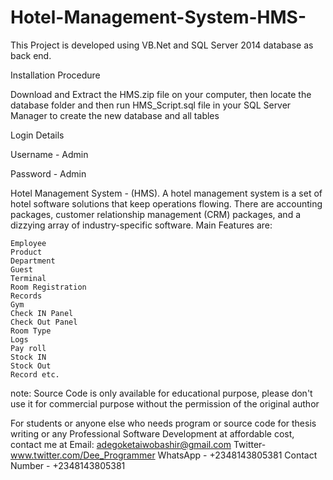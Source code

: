 # Hotel-Management-System-HMS-
This Project is developed using VB.Net and SQL Server 2014 database as back end.

Installation Procedure

Download and Extract the HMS.zip file on your computer, then locate the database folder and then run HMS_Script.sql file in your SQL Server Manager to create the new database and all tables

Login Details

Username - Admin

Password - Admin

Hotel Management System - (HMS). A hotel management system is a set of hotel software solutions that keep operations flowing. There are accounting packages, customer relationship management (CRM) packages, and a dizzying array of industry-specific software.
Main Features are:

    Employee
    Product
    Department
    Guest
    Terminal
    Room Registration
    Records
    Gym
    Check IN Panel
    Check Out Panel
    Room Type
    Logs
    Pay roll
    Stock IN
    Stock Out
    Record etc.

note: Source Code is only available for educational purpose, please don't use it for commercial purpose without the permission of the original author

For students or anyone else who needs program or source code for thesis writing or any Professional Software Development at affordable cost, contact me at
Email: adegoketaiwobashir@gmail.com
Twitter- www.twitter.com/Dee_Programmer
WhatsApp - +2348143805381
Contact Number - +2348143805381

